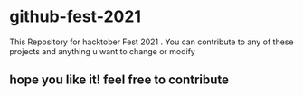 # github-fest-2021
This Repository for hacktober Fest 2021 . You can contribute to any of these projects and anything u want to change or modify
## hope you like it! feel free to contribute
